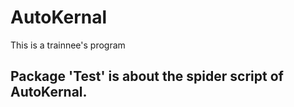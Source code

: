 # AutoKernal
This is a trainnee's program
## Package 'Test' is about the spider script of AutoKernal.
